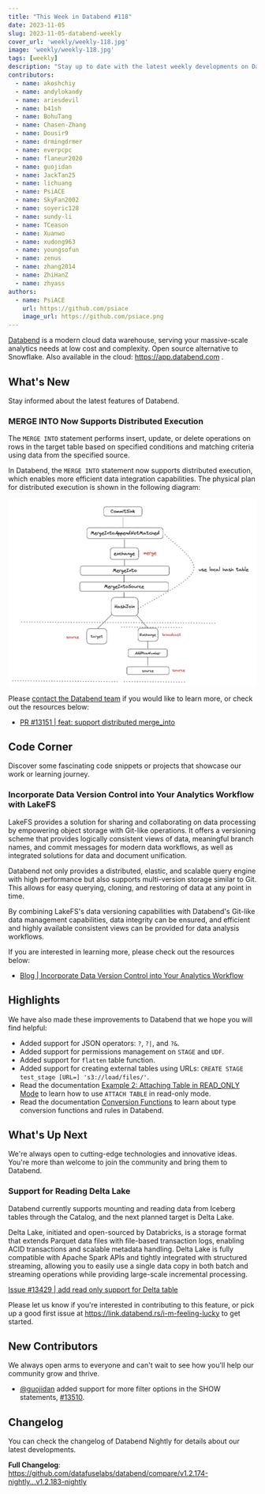```yaml
---
title: "This Week in Databend #118"
date: 2023-11-05
slug: 2023-11-05-databend-weekly
cover_url: 'weekly/weekly-118.jpg'
image: 'weekly/weekly-118.jpg'
tags: [weekly]
description: "Stay up to date with the latest weekly developments on Databend!"
contributors:
  - name: akoshchiy
  - name: andylokandy
  - name: ariesdevil
  - name: b41sh
  - name: BohuTang
  - name: Chasen-Zhang
  - name: Dousir9
  - name: drmingdrmer
  - name: everpcpc
  - name: flaneur2020
  - name: guojidan
  - name: JackTan25
  - name: lichuang
  - name: PsiACE
  - name: SkyFan2002
  - name: soyeric128
  - name: sundy-li
  - name: TCeason
  - name: Xuanwo
  - name: xudong963
  - name: youngsofun
  - name: zenus
  - name: zhang2014
  - name: ZhiHanZ
  - name: zhyass
authors:
  - name: PsiACE
    url: https://github.com/psiace
    image_url: https://github.com/psiace.png
---
```


[Databend](https://github.com/datafuselabs/databend) is a modern cloud data warehouse, serving your massive-scale analytics needs at low cost and complexity. Open source alternative to Snowflake. Also available in the cloud: <https://app.databend.com> .

## What's New

Stay informed about the latest features of Databend.

### MERGE INTO Now Supports Distributed Execution

The `MERGE INTO` statement performs insert, update, or delete operations on rows in the target table based on specified conditions and matching criteria using data from the specified source.

In Databend, the `MERGE INTO` statement now supports distributed execution, which enables more efficient data integration capabilities. The physical plan for distributed execution is shown in the following diagram:

![Image: Databend Copy Into](../static/img/blog/merge-into-physical-plan.png)

Please [contact the Databend team](https://www.databend.com/contact-us) if you would like to learn more, or check out the resources below:

- [PR #13151 | feat: support distributed merge_into](https://github.com/datafuselabs/databend/pull/13151)

## Code Corner

Discover some fascinating code snippets or projects that showcase our work or learning journey.

### Incorporate Data Version Control into Your Analytics Workflow with LakeFS

LakeFS provides a solution for sharing and collaborating on data processing by empowering object storage with Git-like operations. It offers a versioning scheme that provides logically consistent views of data, meaningful branch names, and commit messages for modern data workflows, as well as integrated solutions for data and document unification.

Databend not only provides a distributed, elastic, and scalable query engine with high performance but also supports multi-version storage similar to Git. This allows for easy querying, cloning, and restoring of data at any point in time.

By combining LakeFS's data versioning capabilities with Databend's Git-like data management capabilities, data integrity can be ensured, and efficient and highly available consistent views can be provided for data analysis workflows.

If you are interested in learning more, please check out the resources below:

- [Blog | Incorporate Data Version Control into Your Analytics Workflow](https://databend.rs/blog/2023-11-02-databend-with-lakefs)

## Highlights

We have also made these improvements to Databend that we hope you will find helpful:

- Added support for JSON operators: `?`, `?|`, and `?&`.
- Added support for permissions management on `STAGE` and `UDF`.
- Added support for `flatten` table function.
- Added support for creating external tables using URLs: `CREATE STAGE test_stage [URL=] 's3://load/files/'`.
- Read the documentation [Example 2: Attaching Table in READ_ONLY Mode](https://databend.rs/doc/sql-commands/ddl/table/attach-table#example-2-attaching-table-in-read_only-mode) to learn how to use `ATTACH TABLE` in read-only mode.
- Read the documentation [Conversion Functions](https://databend.rs/doc/sql-functions/conversion-functions/) to learn about type conversion functions and rules in Databend.

## What's Up Next

We're always open to cutting-edge technologies and innovative ideas. You're more than welcome to join the community and bring them to Databend.

### Support for Reading Delta Lake

Databend currently supports mounting and reading data from Iceberg tables through the Catalog, and the next planned target is Delta Lake.

Delta Lake, initiated and open-sourced by Databricks, is a storage format that extends Parquet data files with file-based transaction logs, enabling ACID transactions and scalable metadata handling. Delta Lake is fully compatible with Apache Spark APIs and tightly integrated with structured streaming, allowing you to easily use a single data copy in both batch and streaming operations while providing large-scale incremental processing.

[Issue #13429 | add read only support for Delta table ](https://github.com/datafuselabs/databend/issues/13429)

Please let us know if you're interested in contributing to this feature, or pick up a good first issue at <https://link.databend.rs/i-m-feeling-lucky> to get started.

## New Contributors

We always open arms to everyone and can't wait to see how you'll help our community grow and thrive.

* [@guojidan](https://github.com/guojidan) added support for more filter options in the SHOW statements, [#13510](https://github.com/datafuselabs/databend/pull/13510).

## Changelog

You can check the changelog of Databend Nightly for details about our latest developments.

**Full Changelog**: <https://github.com/datafuselabs/databend/compare/v1.2.174-nightly...v1.2.183-nightly>
